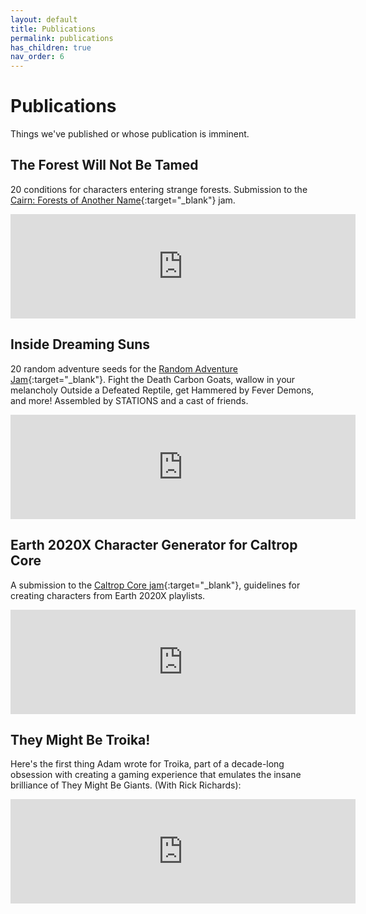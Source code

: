 ```yaml
---
layout: default
title: Publications
permalink: publications
has_children: true
nav_order: 6
---
```


# Publications


Things we've published or whose publication is imminent.

## The Forest Will Not Be Tamed ##

20 conditions for characters entering strange forests. Submission to the [Cairn: Forests of Another Name](https://itch.io/jam/forests-of-another-name){:target="_blank"} jam.

<iframe frameborder="0" src="https://itch.io/embed/1481971?linkback=true&amp;bg_color=252624&amp;fg_color=F6F7F5&amp;link_color=4210FF&amp;border_color=363636" width="552" height="167"><a href="https://72stations.itch.io/the-forest-will-not-be-tamed">The Forest Will Not Be Tamed by 72stations</a></iframe>

## Inside Dreaming Suns
20 random adventure seeds for the [Random Adventure Jam](https://itch.io/jam/random-adventure-jam){:target="_blank"}. Fight the Death Carbon Goats, wallow in your melancholy Outside a Defeated Reptile, get Hammered by Fever Demons, and more! Assembled by STATIONS and a cast of friends.

<iframe frameborder="0" src="https://itch.io/embed/1417376?linkback=true&amp;bg_color=252624&amp;fg_color=F6F7F5&amp;link_color=4210FF&amp;border_color=363636" width="552" height="167"><a href="https://72stations.itch.io/inside-dreaming-suns">Inside Dreaming Suns by 72stations</a></iframe>

## Earth 2020X Character Generator for Caltrop Core
A submission to the [Caltrop Core jam](https://itch.io/jam/caltrop-jam){:target="_blank"}, guidelines for creating characters from Earth 2020X playlists.
<iframe frameborder="0" src="https://itch.io/embed/1336719?linkback=true&amp;bg_color=252624&amp;fg_color=F6F7F5&amp;link_color=4210FF&amp;border_color=363636" width="552" height="167"><a href="https://72stations.itch.io/earth2020x-character-caltrop">Earth 2020X Character Builder by 72stations</a></iframe>

## They Might Be Troika!
Here's the first thing Adam wrote for Troika, part of a decade-long obsession with creating a gaming experience that emulates the insane brilliance of They Might Be Giants. (With Rick Richards):
<iframe frameborder="0" src="https://itch.io/embed/672247?linkback=true&amp;bg_color=252624&amp;fg_color=F6F7F5&amp;link_color=4210FF&amp;border_color=363636" width="552" height="167"><a href="https://72stations.itch.io/they-might-be-troika">They Might Be Troika! by 72stations</a></iframe>

